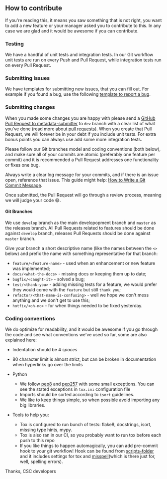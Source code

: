 ## How to contribute

If you're reading this, it means you saw something that is not right, you want to add a new feature or your manager asked you to contribute to this. In any case we are glad and it would be awesome if you can contribute.

### Testing

We have a handful of unit tests and integration tests. In our Git workflow unit tests are run on every Push and Pull Request, while integration tests run on every Pull Request.

### Submitting Issues

We have templates for submitting new issues, that you can fill out. For example if you found a bug, use the following [template to report a bug](https://github.com/CSCfi/metadata-submitter/issues/new?template=bug_report.md).


### Submitting changes

When you made some changes you are happy with please send a [GitHub Pull Request to metadata-submitter](https://github.com/CSCfi/metadata-submitter/pull/new/dev) to `dev` branch with a clear list of what you've done (read more about [pull requests](https://help.github.com/en/articles/about-pull-requests)). When you create that Pull Request, we will forever be in your debt if you include unit tests. For extra bonus points you can always use add some more integration tests.

Please follow our Git branches model and coding conventions (both below), and make sure all of your commits are atomic (preferably one feature per commit) and it is recommended a Pull Request addresses one functionality or fixes one bug.

Always write a clear log message for your commits, and if there is an issue open, reference that issue. This guide might help: [How to Write a Git Commit Message](https://chris.beams.io/posts/git-commit/).

Once submitted, the Pull Request will go through a review process, meaning we will judge your code :smile:.

#### Git Branches

We use `develop` branch as the main developopment branch and `master` as the releases branch.
All Pull Requests related to features should be done against `develop` branch, releases Pull Requests should be done against `master` branch.

Give your branch a short descriptive name (like the names between the `<>` below) and prefix the name with something representative for that branch:

   * `feature/<feature-name>` - used when an enhancement or new feature was implemented;
   * `docs/<what-the-docs>` - missing docs or keeping them up to date;
   * `bugfix/<caught-it>` - solved a bug;
   * `test/<thank-you>` - adding missing tests for a feature, we would prefer they would come with the `feature` but still `thank you`;
   * `refactor/<that-name-is-confusing>` - well we hope we don't mess anything and we don't get to use this;
   * `hotfix/<oh-no>` - for when things needed to be fixed yesterday.


### Coding conventions

We do optimize for readability, and it would be awesome if you go through the code and see what conventions we've used so far, some are also explained here:

* Indentation should be 4 *spaces*

* 80 character limit is almost strict, but can be broken in documentation when hyperlinks go over the limits

* Python

  - We follow [pep8](https://www.python.org/dev/peps/pep-0008/) and [pep257](https://www.python.org/dev/peps/pep-0257/) with some small exceptions. You can see the stated exceptions in `tox.ini` configuration file
  - Imports should be sorted according to `isort` guidelines.
  - We like to keep things simple, so when possible avoid importing any big libraries.

* Tools to help you:
  - Tox is configured to run bunch of tests: flake8, docstrings, isort, missing type hints, mypy.
  - Tox is also ran in our CI, so you probably want to run tox before each push to this repo
  - If you like things to happen automagically, you can add pre-commit hook to your git workflow! Hook can be found from [scripts-folder](scripts) and it includes settings for tox and [misspell](https://github.com/client9/misspell)(which is there just for, well, spelling errors).

Thanks,
CSC developers
